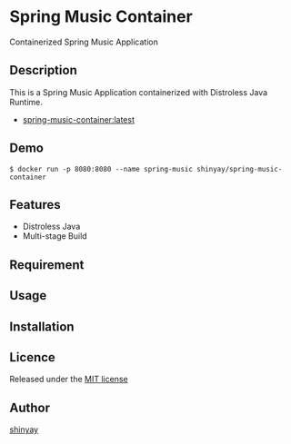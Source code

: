 # Spring Music Container

Containerized Spring Music Application

## Description
This is a Spring Music Application containerized with Distroless Java Runtime.

- [spring-music-container:latest](https://hub.docker.com/repository/docker/shinyay/spring-music-container)

## Demo
```shell script
$ docker run -p 8080:8080 --name spring-music shinyay/spring-music-container
```

## Features

- Distroless Java
- Multi-stage Build

## Requirement

## Usage

## Installation

## Licence

Released under the [MIT license](https://gist.githubusercontent.com/shinyay/56e54ee4c0e22db8211e05e70a63247e/raw/34c6fdd50d54aa8e23560c296424aeb61599aa71/LICENSE)

## Author

[shinyay](https://github.com/shinyay)
